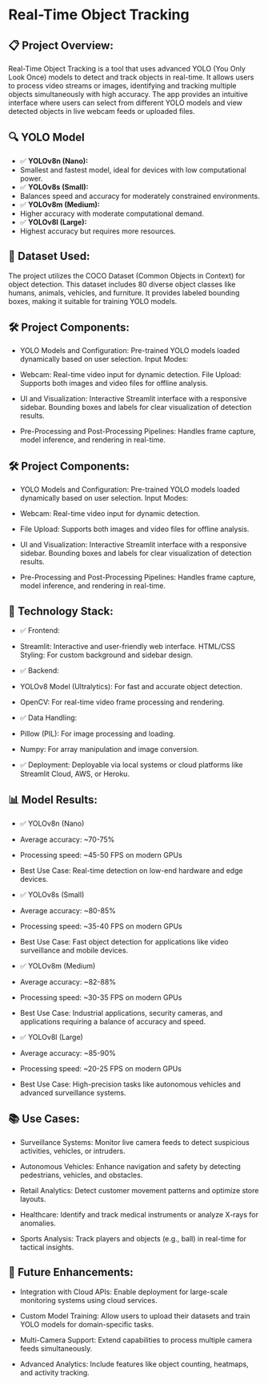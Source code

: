 # Real-Time Object Tracking

## 📋 Project Overview:
Real-Time Object Tracking is a tool that uses advanced YOLO (You Only Look Once) models to detect and track objects in real-time. It allows users to process video streams or images, identifying and tracking multiple objects simultaneously with high accuracy. The app provides an intuitive interface where users can select from different YOLO models and view detected objects in live webcam feeds or uploaded files.

## 🔍 YOLO Model
- ✅ **YOLOv8n (Nano):**
- Smallest and fastest model, ideal for devices with low computational power.
- ✅ **YOLOv8s (Small):**
- Balances speed and accuracy for moderately constrained environments.
- ✅ **YOLOv8m (Medium):**
- Higher accuracy with moderate computational demand.
- ✅ **YOLOv8l (Large):**
- Highest accuracy but requires more resources.

## 📌 Dataset Used:
The project utilizes the COCO Dataset (Common Objects in Context) for object detection. This dataset includes 80 diverse object classes like humans, animals, vehicles, and furniture. It provides labeled bounding boxes, making it suitable for training YOLO models.

## 🛠️ Project Components:
- YOLO Models and Configuration:
Pre-trained YOLO models loaded dynamically based on user selection.
Input Modes:

- Webcam: Real-time video input for dynamic detection.
File Upload: Supports both images and video files for offline analysis.

- UI and Visualization:
Interactive Streamlit interface with a responsive sidebar.
Bounding boxes and labels for clear visualization of detection results.

- Pre-Processing and Post-Processing Pipelines:
Handles frame capture, model inference, and rendering in real-time.

## 🛠️ Project Components:
- YOLO Models and Configuration:
Pre-trained YOLO models loaded dynamically based on user selection.
Input Modes:

- Webcam: Real-time video input for dynamic detection.

- File Upload: Supports both images and video files for offline analysis.
  
- UI and Visualization:
Interactive Streamlit interface with a responsive sidebar.
Bounding boxes and labels for clear visualization of detection results.

- Pre-Processing and Post-Processing Pipelines:
Handles frame capture, model inference, and rendering in real-time.

##  🤖 Technology Stack:
- ✅ Frontend:
- Streamlit: Interactive and user-friendly web interface.
  HTML/CSS Styling: For custom background and sidebar design.
  
- ✅ Backend:
- YOLOv8 Model (Ultralytics): For fast and accurate object detection.
- OpenCV: For real-time video frame processing and rendering.
  
- ✅ Data Handling:
- Pillow (PIL): For image processing and loading.
- Numpy: For array manipulation and image conversion.
  
- ✅ Deployment:
 Deployable via local systems or cloud platforms like Streamlit Cloud, AWS, or Heroku.

## 📊 Model Results:
- ✅ YOLOv8n (Nano)
- Average accuracy: ~70-75%
- Processing speed: ~45-50 FPS on modern GPUs
- Best Use Case: Real-time detection on low-end hardware and edge devices.
  
- ✅ YOLOv8s (Small)
- Average accuracy: ~80-85%
- Processing speed: ~35-40 FPS on modern GPUs
- Best Use Case: Fast object detection for applications like video surveillance and mobile devices.
  
- ✅ YOLOv8m (Medium)
- Average accuracy: ~82-88%
- Processing speed: ~30-35 FPS on modern GPUs
- Best Use Case: Industrial applications, security cameras, and applications requiring a balance of accuracy and speed.
  
- ✅ YOLOv8l (Large)
- Average accuracy: ~85-90%
- Processing speed: ~20-25 FPS on modern GPUs
- Best Use Case: High-precision tasks like autonomous vehicles and advanced surveillance systems.

## 📚 Use Cases:
- Surveillance Systems:
  Monitor live camera feeds to detect suspicious activities, vehicles, or intruders.

- Autonomous Vehicles:
  Enhance navigation and safety by detecting pedestrians, vehicles, and obstacles.

- Retail Analytics:
  Detect customer movement patterns and optimize store layouts.

- Healthcare:
  Identify and track medical instruments or analyze X-rays for anomalies.

- Sports Analysis:
  Track players and objects (e.g., ball) in real-time for tactical insights.

## 📝 Future Enhancements:
- Integration with Cloud APIs:
  Enable deployment for large-scale monitoring systems using cloud services.

- Custom Model Training:
  Allow users to upload their datasets and train YOLO models for domain-specific tasks.

- Multi-Camera Support:
  Extend capabilities to process multiple camera feeds simultaneously.

- Advanced Analytics:
  Include features like object counting, heatmaps, and activity tracking.







